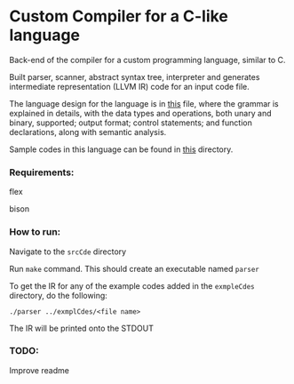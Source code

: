 # Custom Compiler for a C-like language

Back-end of the compiler for a custom programming language, similar to C. 

Built parser, scanner, abstract syntax tree, interpreter and generates intermediate representation (LLVM IR) code for an input code file.

  The language design for the language is in [this](https://github.com/nonejk/custom-compiler/blob/master/compilers_language_design.pdf) file, where the grammar is explained in details, with the data types and operations, both unary and binary, supported; output format; control statements; and function declarations, along with semantic analysis.

Sample codes in this language can be found in [this](https://github.com/nonejk/custom-compiler/tree/master/exmplCdes) directory.

### Requirements:

flex

bison

### How to run:

Navigate to the ```srcCde``` directory

Run ```make``` command. This should create an executable named ```parser```

To get the IR for any of the example codes added in the ```exmpleCdes``` directory, do the following:

```./parser ../exmplCdes/<file name>```

The IR will be printed onto the STDOUT

### TODO: 

Improve readme
